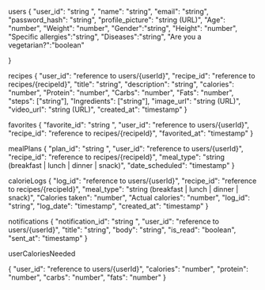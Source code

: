 
 users
{
  "user_id": "string ",
  "name": "string",
  "email": "string",
  "password_hash": "string",
  "profile_picture": "string (URL)",
  "Age": "number",
  "Weight": "number",
  "Gender":"string",
  "Height": "number",
  "Specific allergies":"string",
  "Diseases":"string",
  "Are you a vegetarian?":"boolean"
  
}
 
 recipes
{
  "user_id": "reference to users/{userId}",
  "recipe_id": "reference to recipes/{recipeId}",
  "title": "string",
  "description": "string",
  "calories": "number",
  "Protein": "number",
  "Carbs": "number",
  "Fats": "number",
  "steps": ["string"],
  "Ingredients": ["string"],
  "image_url": "string (URL)",
  "video_url": "string (URL)",
  "created_at": "timestamp"
}

 favorites
{
  "favorite_id": "string ",
  "user_id": "reference to users/{userId}",
  "recipe_id": "reference to recipes/{recipeId}",
  "favorited_at": "timestamp"
}

 mealPlans
{
 "plan_id": "string ",
  "user_id": "reference to users/{userId}",
  "recipe_id": "reference to recipes/{recipeId}",
  "meal_type": "string (breakfast | lunch | dinner | snack)",
  "date_scheduled": "timestamp"
}

 calorieLogs
{
  "log_id": "reference to users/{userId}",
  "recipe_id": "reference to recipes/{recipeId}",
  "meal_type": "string (breakfast | lunch | dinner | snack)",
  "Calories taken": "number",
  "Actual calories": "number",
  "log_id": "string",
  "log_date": "timestamp",
  "created_at": "timestamp"
}

 notifications
{
 "notification_id": "string ",
  "user_id": "reference to users/{userId}",
  "title": "string",
  "body": "string",
  "is_read": "boolean",
  "sent_at": "timestamp"
}

 userCaloriesNeeded

{
  "user_id": "reference to users/{userId}",
  "calories": "number",
  "protein": "number",
  "carbs": "number",
  "fats": "number"
}
